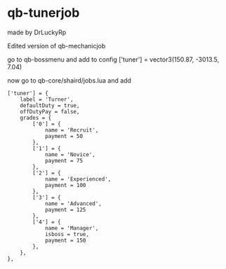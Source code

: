 # qb-tunerjob

made by DrLuckyRp

Edited version of qb-mechanicjob

go to qb-bossmenu and add to config 
['tuner'] = vector3(150.87, -3013.5, 7.04)

now go to qb-core/shaird/jobs.lua and add 

    ['tuner'] = {
		label = 'Turner',
		defaultDuty = true,
		offDutyPay = false,
		grades = {
            ['0'] = {
                name = 'Recruit',
                payment = 50
            },
			['1'] = {
                name = 'Novice',
                payment = 75
            },
			['2'] = {
                name = 'Experienced',
                payment = 100
            },
			['3'] = {
                name = 'Advanced',
                payment = 125
            },
			['4'] = {
                name = 'Manager',
				isboss = true,
                payment = 150
            },
        },
	},

